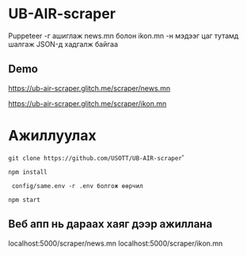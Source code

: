 # UB-AIR-scraper
Puppeteer -г ашиглаж news.mn болон ikon.mn -н мэдээг цаг тутамд шалгаж JSON-д хадгалж байгаа

## Demo
https://ub-air-scraper.glitch.me/scraper/news.mn

https://ub-air-scraper.glitch.me/scraper/ikon.mn

# Ажиллуулах
``` git clone https://github.com/USOTT/UB-AIR-scraper ```'

``` npm install ```

``` config/same.env -г .env болгож өөрчил```

``` npm start ```

## Веб апп нь дараах хаяг дээр ажиллана
localhost:5000/scraper/news.mn
localhost:5000/scraper/ikon.mn

